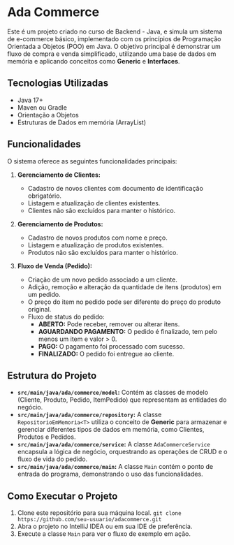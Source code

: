 # Ada Commerce 

Este é um projeto criado no curso de Backend - Java, e simula um sistema de e-commerce básico, implementado com os princípios de Programação Orientada a Objetos (POO) em Java.
O objetivo principal é demonstrar um fluxo de compra e venda simplificado, utilizando uma base de dados em memória e aplicando conceitos como **Generic** e **Interfaces**.

## Tecnologias Utilizadas
- Java 17+
- Maven ou Gradle
- Orientação a Objetos
- Estruturas de Dados em memória (ArrayList)

## Funcionalidades
O sistema oferece as seguintes funcionalidades principais:

1.  **Gerenciamento de Clientes:**
    -   Cadastro de novos clientes com documento de identificação obrigatório.
    -   Listagem e atualização de clientes existentes.
    -   Clientes não são excluídos para manter o histórico.

2.  **Gerenciamento de Produtos:**
    -   Cadastro de novos produtos com nome e preço.
    -   Listagem e atualização de produtos existentes.
    -   Produtos não são excluídos para manter o histórico.

3.  **Fluxo de Venda (Pedido):**
    -   Criação de um novo pedido associado a um cliente.
    -   Adição, remoção e alteração da quantidade de itens (produtos) em um pedido.
    -   O preço do item no pedido pode ser diferente do preço do produto original.
    -   Fluxo de status do pedido:
        -   **ABERTO:** Pode receber, remover ou alterar itens.
        -   **AGUARDANDO PAGAMENTO:** O pedido é finalizado, tem pelo menos um item e valor > 0.
        -   **PAGO:** O pagamento foi processado com sucesso.
        -   **FINALIZADO:** O pedido foi entregue ao cliente.

## Estrutura do Projeto
-   **`src/main/java/ada/commerce/model`:** Contém as classes de modelo (Cliente, Produto, Pedido, ItemPedido) que representam as entidades do negócio.
-   **`src/main/java/ada/commerce/repository`:** A classe `RepositorioEmMemoria<T>` utiliza o conceito de **Generic** para armazenar e gerenciar diferentes tipos de dados em memória, como Clientes, Produtos e Pedidos.
-   **`src/main/java/ada/commerce/service`:** A classe `AdaCommerceService` encapsula a lógica de negócio, orquestrando as operações de CRUD e o fluxo de vida do pedido.
-   **`src/main/java/ada/commerce/main`:** A classe `Main` contém o ponto de entrada do programa, demonstrando o uso das funcionalidades.

## Como Executar o Projeto
1.  Clone este repositório para sua máquina local.
    `git clone https://github.com/seu-usuario/adacommerce.git`
2.  Abra o projeto no IntelliJ IDEA ou em sua IDE de preferência.
3.  Execute a classe `Main` para ver o fluxo de exemplo em ação.
